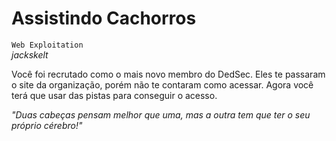 # Assistindo Cachorros
`Web Exploitation`\
*jackskelt*

Você foi recrutado como o mais novo membro do DedSec. Eles te passaram o site da organização, porém não te contaram como acessar. Agora você terá que usar das pistas para conseguir o acesso.

*"Duas cabeças pensam melhor que uma, mas a outra tem que ter o seu próprio cérebro!"*